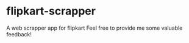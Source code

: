 # flipkart-scrapper
A web scrapper app for flipkart
Feel free to provide me some valuable feedback!
